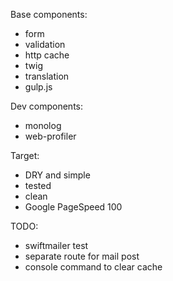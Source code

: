 Base components:
- form
- validation
- http cache
- twig
- translation
- gulp.js

Dev components:
- monolog
- web-profiler

Target:
- DRY and simple
- tested
- clean
- Google PageSpeed 100

TODO:
- swiftmailer test
- separate route for mail post
- console command to clear cache
